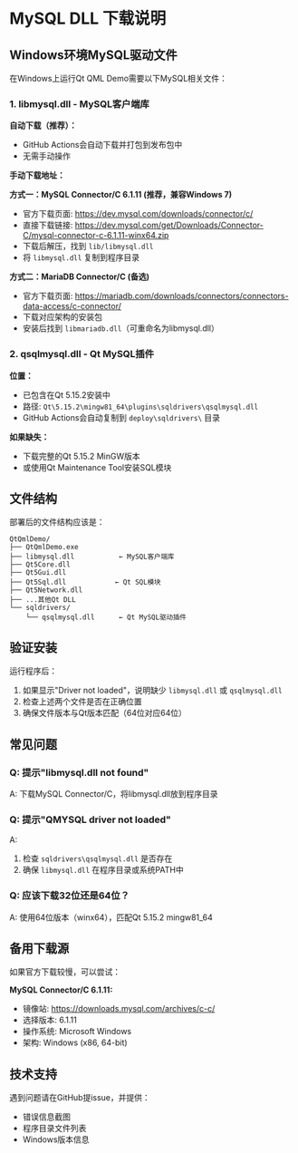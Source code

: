 # MySQL DLL 下载说明

## Windows环境MySQL驱动文件

在Windows上运行Qt QML Demo需要以下MySQL相关文件：

### 1. libmysql.dll - MySQL客户端库

**自动下载（推荐）：**
- GitHub Actions会自动下载并打包到发布包中
- 无需手动操作

**手动下载地址：**

**方式一：MySQL Connector/C 6.1.11 (推荐，兼容Windows 7)**
- 官方下载页面: https://dev.mysql.com/downloads/connector/c/
- 直接下载链接: https://dev.mysql.com/get/Downloads/Connector-C/mysql-connector-c-6.1.11-winx64.zip
- 下载后解压，找到 `lib/libmysql.dll`
- 将 `libmysql.dll` 复制到程序目录

**方式二：MariaDB Connector/C (备选)**
- 官方下载页面: https://mariadb.com/downloads/connectors/connectors-data-access/c-connector/
- 下载对应架构的安装包
- 安装后找到 `libmariadb.dll`（可重命名为libmysql.dll）

### 2. qsqlmysql.dll - Qt MySQL插件

**位置：**
- 已包含在Qt 5.15.2安装中
- 路径: `Qt\5.15.2\mingw81_64\plugins\sqldrivers\qsqlmysql.dll`
- GitHub Actions会自动复制到 `deploy\sqldrivers\` 目录

**如果缺失：**
- 下载完整的Qt 5.15.2 MinGW版本
- 或使用Qt Maintenance Tool安装SQL模块

## 文件结构

部署后的文件结构应该是：

```
QtQmlDemo/
├── QtQmlDemo.exe
├── libmysql.dll           ← MySQL客户端库
├── Qt5Core.dll
├── Qt5Gui.dll
├── Qt5Sql.dll            ← Qt SQL模块
├── Qt5Network.dll
├── ...其他Qt DLL
└── sqldrivers/
    └── qsqlmysql.dll      ← Qt MySQL驱动插件
```

## 验证安装

运行程序后：
1. 如果显示"Driver not loaded"，说明缺少 `libmysql.dll` 或 `qsqlmysql.dll`
2. 检查上述两个文件是否在正确位置
3. 确保文件版本与Qt版本匹配（64位对应64位）

## 常见问题

### Q: 提示"libmysql.dll not found"
A: 下载MySQL Connector/C，将libmysql.dll放到程序目录

### Q: 提示"QMYSQL driver not loaded"
A:
1. 检查 `sqldrivers\qsqlmysql.dll` 是否存在
2. 确保 `libmysql.dll` 在程序目录或系统PATH中

### Q: 应该下载32位还是64位？
A: 使用64位版本（winx64），匹配Qt 5.15.2 mingw81_64

## 备用下载源

如果官方下载较慢，可以尝试：

**MySQL Connector/C 6.1.11:**
- 镜像站: https://downloads.mysql.com/archives/c-c/
- 选择版本: 6.1.11
- 操作系统: Microsoft Windows
- 架构: Windows (x86, 64-bit)

## 技术支持

遇到问题请在GitHub提issue，并提供：
- 错误信息截图
- 程序目录文件列表
- Windows版本信息
